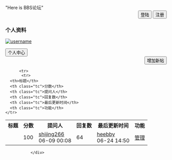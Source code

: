 <!DOCTYPE html>
<html>
<head>
<meta charset="UTF-8">
<link href="css\layout.css" rel="stylesheet" type="text/css" />
</head>
<body>
<div id="container">
   <div id="header">
      "Here is BBS论坛"
   </div>
   <div id="topmenu"> 
       <div class="text clearfix" style=" text-align:right;">
       <input type="reset" name="reset" value="登陆" onclick="javascrtpt:window.location.href='loginin.jsp'">
<input type="submit" name="submit" value="注册" onclick="javascrtpt:window.location.href='register.jsp'"><br>
</div>
 </div>
    <div class="user_head">
        <h3>个人资料</h3>
            <dl>
              <dt>
                <a href="http://my.csdn.net" target="_blank"><img name="" src="/t0100079c2a0ac4598d.jpg" alt="username" /></a>
              </dt>
            </dl>
      </div>
        <input type="button" name="shopcart" value="个人中心" />
      </form>  
   </div>
   <div class="text clearfix" style="text-align:right;">
<input type="submit" name="Submit" value="增加新帖"  onclick="javascrtpt:window.location.href='add.jsp'"><br>
</div>
       <div class="page_nav">

<div class="content">
  <table>
  <tbody>
   <tr>
      <th>标题</th>
      <th class="tc">分数</th>
      <th class="tc">提问人</th>
      <th class="tc">回复数</th>
      <th class="tc">最后更新时间</th>
      <th class="tc">功能</th>
    </tr>
<tr>
    <td class="title"
    </td>
    <td class="tc">100</td>
    <td class="tc">
      <a href="http://my.csdn.net/shijing266" rel="nofollow" target="_blank" title="shijing266">shijing266</a><br />
      <span class="time">06-09 00:08</span></td>
    <td class="tc">64</td>
    <td class="tc">
      <a href="http://my.csdn.net/heebby" rel="nofollow" target="_blank" title="heebby">heebby</a><br />
      <span class="time">06-24 14:50</span>
    </td>
    <td class="tc">
      <a href="/topics/392045527/close" target="_blank" onclick="javascrtpt:window.location.href='login.jsp'" >管理</a>
    </td>
  </tr>

          <tr>
           <tr>
      <th>标题</th>
      <th class="tc">分数</th>
      <th class="tc">提问人</th>
      <th class="tc">回复数</th>
      <th class="tc">最后更新时间</th>
      <th class="tc">功能</th>
    </tr>
  </tbody>
  </table>
  </div>

</textarea>
          
               </div>
  </div>
</div>
</body>
</html>
